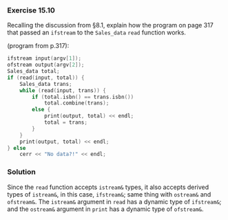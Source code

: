 ### Exercise 15.10

Recalling the discussion from &sect;8.1, explain how the program on page 317
that passed an `ifstream` to the `Sales_data` `read` function works.

(program from p.317):

```cpp
ifstream input(argv[1]);
ofstream output(argv[2]);
Sales_data total;
if (read(input, total)) {
    Sales_data trans;
    while (read(input, trans)) {
        if (total.isbn() == trans.isbn())
            total.combine(trans);
        else {
            print(output, total) << endl;
            total = trans;
        }
    }
    print(output, total) << endl;
} else
    cerr << "No data?!" << endl;
```

### Solution

Since the `read` function accepts `istream&` types, it also accepts derived
types of `istream&`, in this case, `ifstream&`; same thing with `ostream&` and
`ofstream&`. The `istream&` argument in `read` has a dynamic type of `ifstream&`;
and the `ostream&` argument in `print` has a dynamic type of `ofstream&`.
